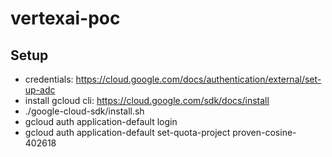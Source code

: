 # vertexai-poc

## Setup

* credentials: https://cloud.google.com/docs/authentication/external/set-up-adc
* install gcloud cli: https://cloud.google.com/sdk/docs/install
* ./google-cloud-sdk/install.sh
* gcloud auth application-default login
* gcloud auth application-default set-quota-project proven-cosine-402618
